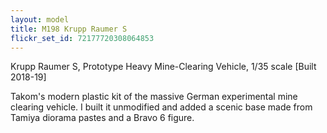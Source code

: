 ```yaml
---
layout: model
title: M198 Krupp Raumer S
flickr_set_id: 72177720308064853
---
```


Krupp Raumer S, Prototype Heavy Mine-Clearing Vehicle, 1/35 scale  [Built 2018-19]

Takom&#39;s modern plastic kit of the massive German experimental mine clearing vehicle. I built it unmodified and added a scenic base made from Tamiya diorama pastes and a Bravo 6 figure.


